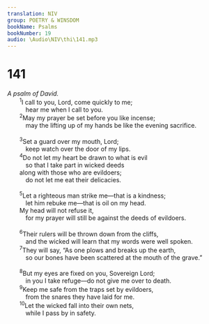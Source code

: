 ```yaml
---
translation: NIV
group: POETRY & WINSDOM
bookName: Psalms 
bookNumber: 19
audio: \Audio\NIV\thi\141.mp3
---
```


<div class="title"><h1>141</h1><i>A psalm of David.</i></div>
<span class="verse thi_141_1">  <sup>1</sup>I call to you, Lord, come quickly to me; <br/>   hear me when I call to you. <br/></span>
<span class="verse thi_141_2">  <sup>2</sup>May my prayer be set before you like incense; <br/>   may the lifting up of my hands be like the evening sacrifice. <br/><br/></span>
<span class="verse thi_141_3">  <sup>3</sup>Set a guard over my mouth, Lord; <br/>   keep watch over the door of my lips. <br/></span>
<span class="verse thi_141_4">  <sup>4</sup>Do not let my heart be drawn to what is evil <br/>   so that I take part in wicked deeds <br/>  along with those who are evildoers; <br/>   do not let me eat their delicacies. <br/><br/></span>
<span class="verse thi_141_5">  <sup>5</sup>Let a righteous man strike me—that is a kindness; <br/>   let him rebuke me—that is oil on my head. <br/>  My head will not refuse it, <br/>   for my prayer will still be against the deeds of evildoers. <br/><br/></span>
<span class="verse thi_141_6">  <sup>6</sup>Their rulers will be thrown down from the cliffs, <br/>   and the wicked will learn that my words were well spoken. <br/></span>
<span class="verse thi_141_7">  <sup>7</sup>They will say, “As one plows and breaks up the earth, <br/>   so our bones have been scattered at the mouth of the grave.” <br/><br/></span>
<span class="verse thi_141_8">  <sup>8</sup>But my eyes are fixed on you, Sovereign Lord; <br/>   in you I take refuge—do not give me over to death. <br/></span>
<span class="verse thi_141_9">  <sup>9</sup>Keep me safe from the traps set by evildoers, <br/>   from the snares they have laid for me. <br/></span>
<span class="verse thi_141_10">  <sup>10</sup>Let the wicked fall into their own nets, <br/>   while I pass by in safety. <br/></span>
